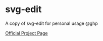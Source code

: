 svg-edit
========

A copy of svg-edit for personal usage @ghp

[Official Project Page](https://code.google.com/p/svg-edit/)

